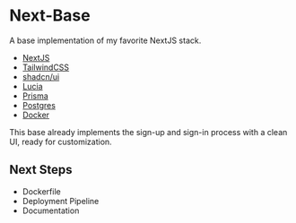 # Next-Base

A base implementation of my favorite NextJS stack.

- [NextJS](https://nextjs.org/)
- [TailwindCSS](https://tailwindcss.com/)
- [shadcn/ui](https://ui.shadcn.com/)
- [Lucia](https://github.com/lucia-auth/lucia)
- [Prisma](https://www.prisma.io/)
- [Postgres](https://www.postgresql.org/)
- [Docker](https://www.docker.com/)

This base already implements the sign-up and sign-in process with a clean UI, ready for customization.

## Next Steps

- Dockerfile
- Deployment Pipeline
- Documentation
